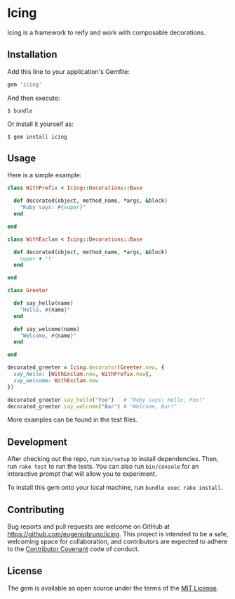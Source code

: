 # Icing

Icing is a framework to reify and work with composable decorations.

## Installation

Add this line to your application's Gemfile:

```ruby
gem 'icing'
```

And then execute:

    $ bundle

Or install it yourself as:

    $ gem install icing

## Usage

Here is a simple example:

```ruby
class WithPrefix < Icing::Decorations::Base

  def decorated(object, method_name, *args, &block)
    "Ruby says: #{super}"
  end

end

class WithExclam < Icing::Decorations::Base

  def decorated(object, method_name, *args, &block)
    super + '!'
  end

end

class Greeter

  def say_hello(name)
    "Hello, #{name}"
  end

  def say_welcome(name)
    "Welcome, #{name}"
  end

end

decorated_greeter = Icing.decorator(Greeter.new, {
  say_hello: [WithExclam.new, WithPrefix.new],
  say_welcome: WithExclam.new
})

decorated_greeter.say_hello("Foo")   # "Ruby says: Hello, Foo!"
decorated_greeter.say_welcome("Bar") # "Welcome, Bar!"
```

More examples can be found in the test files.


## Development

After checking out the repo, run `bin/setup` to install dependencies. Then, run `rake test` to run the tests. You can also run `bin/console` for an interactive prompt that will allow you to experiment.

To install this gem onto your local machine, run `bundle exec rake install`.

## Contributing

Bug reports and pull requests are welcome on GitHub at https://github.com/eugeniobruno/icing. This project is intended to be a safe, welcoming space for collaboration, and contributors are expected to adhere to the [Contributor Covenant](http://contributor-covenant.org) code of conduct.


## License

The gem is available as open source under the terms of the [MIT License](http://opensource.org/licenses/MIT).

